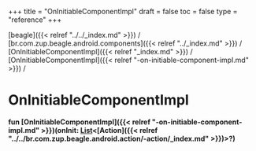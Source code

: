 +++
title = "OnInitiableComponentImpl"
draft = false
toc = false
type = "reference"
+++

[beagle]({{< relref "../../_index.md" >}}) / [br.com.zup.beagle.android.components]({{< relref "../_index.md" >}}) / [OnInitiableComponentImpl]({{< relref "_index.md" >}}) / [OnInitiableComponentImpl]({{< relref "-on-initiable-component-impl.md" >}}) / 



# OnInitiableComponentImpl  
  
<b><b>fun [OnInitiableComponentImpl]({{< relref "-on-initiable-component-impl.md" >}})(onInit: [List](https://kotlinlang.org/api/latest/jvm/stdlib/kotlin.collections/-list/index.html)<[Action]({{< relref "../../br.com.zup.beagle.android.action/-action/_index.md" >}})>?)</b></b>  



